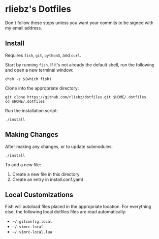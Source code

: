 rliebz's Dotfiles
=================

Don't follow these steps unless you want your commits to be signed with my
email address.

Install
-------

Requires `fish`, `git`, `python3`, and `curl`.

Start by running `fish`. If it's not already the default shell, run the
following and open a new terminal window:

    chsh -s $(which fish)

Clone into the appropriate directory:

    git clone https://github.com/rliebz/dotfiles.git $HOME/.dotfiles
    cd $HOME/.dotfiles

Run the installation script:

    ./install


Making Changes
--------------

After making any changes, or to update submodules:

    ./install

To add a new file:

1. Create a new file in this directory
2. Create an entry in install.conf.yaml


Local Customizations
--------------------

Fish will autoload files placed in the appropriate location. For everything
else, the following local dotfiles files are read automatically:

- `~/.gitconfig.local`
- `~/.vimrc.local`
- `~/.vimrc-local.lua`
